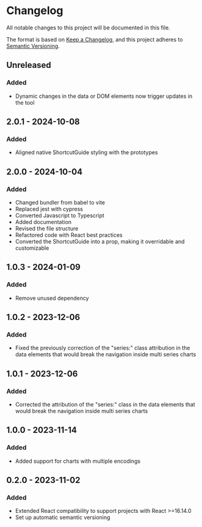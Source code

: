 # Changelog

All notable changes to this project will be documented in this file.

The format is based on [Keep a Changelog](https://keepachangelog.com/en/1.0.0/),
and this project adheres to [Semantic Versioning](https://semver.org/spec/v2.0.0.html).

## Unreleased

### Added

- Dynamic changes in the data or DOM elements now trigger updates in the tool

## 2.0.1 - 2024-10-08

### Added

- Aligned native ShortcutGuide styling with the prototypes

## 2.0.0 - 2024-10-04

### Added

- Changed bundler from babel to vite
- Replaced jest with cypress
- Converted Javascript to Typescript
- Added documentation
- Revised the file structure
- Refactored code with React best practices
- Converted the ShortcutGuide into a prop, making it overridable and customizable

## 1.0.3 - 2024-01-09

### Added

- Remove unused dependency

## 1.0.2 - 2023-12-06

### Added

- Fixed the previously correction of the "series:" class attribution in the data elements that would break the navigation inside multi series charts

## 1.0.1 - 2023-12-06

### Added

- Corrected the attribution of the "series:" class in the data elements that would break the navigation inside multi series charts

## 1.0.0 - 2023-11-14

### Added

- Added support for charts with multiple encodings

## 0.2.0 - 2023-11-02

### Added

- Extended React compatibility to support projects with React >=16.14.0
- Set up automatic semantic versioning
